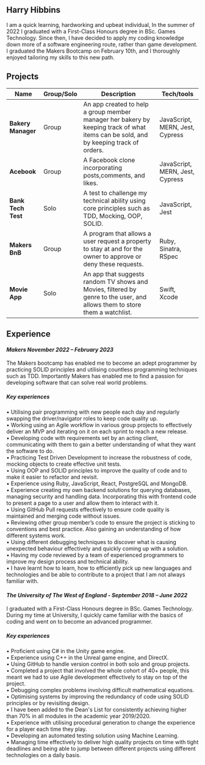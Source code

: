 ## Harry Hibbins

I am a quick learning, hardworking and upbeat individual, In the summer of 2022 I graduated with
a First-Class Honours degree in BSc. Games Technology. Since then, I have decided to apply my
coding knowledge down more of a software engineering route, rather than game development. I
graduated the Makers Bootcamp on February 10th, and I thoroughly enjoyed tailoring my skills to
this new path.

## Projects

| Name                         |Group/Solo| Description       | Tech/tools        |
| -----------------------------|----------|-------------------|-------------------|
| **Bakery Manager**           | Group    | An app created to help a group member manager her bakery by keeping track of what items can be sold, and by keeping track of orders. | JavaScript, MERN, Jest, Cypress |
| **Acebook** | Group | A Facebook clone incorporating posts,comments, and likes.| JavaScript, MERN, Jest, Cypress
| **Bank Tech Test** | Solo | A test to challenge my technical ability using core principles such as TDD, Mocking, OOP, SOLID. | JavaScript, Jest
| **Makers BnB** | Group | A program that allows a user request a property to stay at and for the owner to approve or deny these requests.| Ruby, Sinatra, RSpec
| **Movie App** | Solo | An app that suggests random TV shows and Movies, filtered by genre to the user, and allows them to store them a watchlist. | Swift, Xcode


## Experience

#### _Makers November 2022 – February 2023_  
The Makers bootcamp has enabled me to become an adept programmer by practicing SOLID principles and utilising countless programming techniques such as TDD. Importantly Makers has enabled me to find a passion for developing software that can solve real world problems.  
##### Key experiences  


• Utilising pair programming with new people each day and regularly swapping the driver/navigator roles to keep code quality up.  
• Working using an Agile workflow in various group projects to effectively deliver an MVP and iterating on it on each sprint to reach a new release.  
• Developing code with requirements set by an acting client, communicating with them to gain a better understanding of what they want the software to do.  
• Practicing Test Driven Development to increase the robustness of code, mocking objects to create effective unit tests.  
• Using OOP and SOLID principles to improve the quality of code and to make it easier to refactor and revisit.  
• Experience using Ruby, JavaScript, React, PostgreSQL and MongoDB.  
• Experience creating my own backend solutions for querying databases, managing security and handling data. Incorporating this with frontend code to present a page to a user and allow them to interact with it.  
• Using GitHub Pull requests effectively to ensure code quality is maintained and merging code without issues.  
• Reviewing other group member’s code to ensure the project is sticking to conventions and best practice. Also gaining an understanding of how different
systems work.  
• Using different debugging techniques to discover what is causing unexpected behaviour effectively and quickly coming up with a solution.  
• Having my code reviewed by a team of experienced programmers to improve my design process and technical ability.  
• I have learnt how to learn, how to efficiently pick up new languages and technologies and be able to contribute to a project that I am not always familiar with.  


#### _The University of The West of England - September 2018 – June 2022_
I graduated with a First-Class Honours degree in BSc. Games Technology. During my time at University, I quickly came familiar with the basics of coding and went on to become an advanced programmer.  
##### Key experiences  

• Proficient using C# in the Unity game engine.  
• Experience using C++ in the Unreal game engine, and DirectX.  
• Using GitHub to handle version control in both solo and group projects.  
• Completed a project that involved the whole cohort of 40+ people, this meant we had to use Agile development effectively to stay on top of the project.  
• Debugging complex problems involving difficult mathematical equations.  
• Optimising systems by improving the redundancy of code using SOLID principles or by revisiting design.  
• I have been added to the Dean's List for consistently achieving higher than 70% in all modules in the academic year 2019/2020.  
• Experience with utilising procedural generation to change the experience for a player each time they play.  
• Developing an automated testing solution using Machine Learning.  
• Managing time effectively to deliver high quality projects on time with tight deadlines and being able to jump between different projects using different  technologies on a daily basis. 
